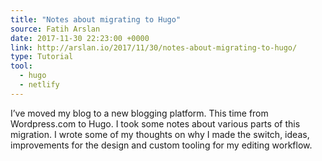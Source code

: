 ```yaml
---
title: "Notes about migrating to Hugo"
source: Fatih Arslan
date: 2017-11-30 22:23:00 +0000
link: http://arslan.io/2017/11/30/notes-about-migrating-to-hugo/
type: Tutorial
tool:
  - hugo
  - netlify
---
```

I’ve moved my blog to a new blogging platform. This time from Wordpress.com to Hugo. I took some notes about various parts of this migration. I wrote some of my thoughts on why I made the switch, ideas, improvements for the design and custom tooling for my editing workflow.





